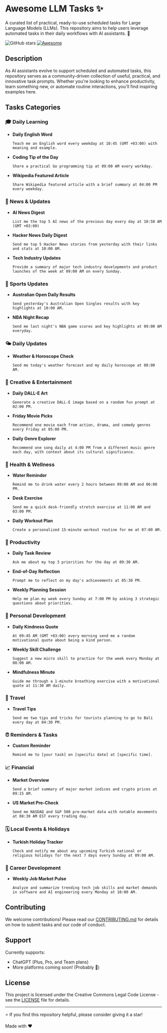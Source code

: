 # Awesome LLM Tasks ✨

A curated list of practical, ready-to-use scheduled tasks for Large Language Models (LLMs). This repository aims to help users leverage automated tasks in their daily workflows with AI assistants. 🤖

![GitHub stars](https://img.shields.io/github/stars/ozbekburak/awesome-llm-tasks?style=social)
[![Awesome](https://awesome.re/badge.svg)](https://awesome.re)

## Description

As AI assistants evolve to support scheduled and automated tasks, this repository serves as a community-driven collection of useful, practical, and innovative task prompts. Whether you're looking to enhance productivity, learn something new, or automate routine interactions, you'll find inspiring examples here.

## Tasks Categories

### 🎓 Daily Learning
- **Daily English Word**
  ```
  Teach me an English word every weekday at 10:45 (GMT +03:00) with meaning and example.
  ```
- **Coding Tip of the Day**
  ```
  Share a practical Go programming tip at 09:00 AM every workday.
  ```
- **Wikipedia Featured Article**
  ```
  Share Wikipedia featured article with a brief summary at 04:00 PM every weekday.
  ```

### 📰 News & Updates
- **AI News Digest**
  ```
  List me the top 5 AI news of the previous day every day at 10:50 AM (GMT +03:00)
  ```
- **Hacker News Daily Digest**
  ```
  Send me top 5 Hacker News stories from yesterday with their links and stats at 10:00 AM.
  ```
- **Tech Industry Updates**
  ```
  Provide a summary of major tech industry developments and product launches of the week at 09:00 AM on every Sunday.
  ```

### 🎾 Sports Updates
- **Australian Open Daily Results**
  ```
  Send yesterday's Australian Open Singles results with key highlights at 10:00 AM.
  ```
- **NBA Night Recap**
  ```
  Send me last night's NBA game scores and key highlights at 09:00 AM everyday.
  ```

### 🌤️ Daily Updates
- **Weather & Horoscope Check**
  ```
  Send me today's weather forecast and my daily horoscope at 08:00 AM.
  ```

### 🎨 Creative & Entertainment
- **Daily DALL-E Art**
  ```
  Generate a creative DALL-E image based on a random fun prompt at 02:00 PM.
  ```
- **Friday Movie Picks**
  ```
  Recommend one movie each from action, drama, and comedy genres every Friday at 05:00 PM.
  ```
- **Daily Genre Explorer**
  ```
  Recommend one song daily at 4:00 PM from a different music genre each day, with context about its cultural significance.
  ```

### 💪 Health & Wellness
- **Water Reminder**
  ```
  Remind me to drink water every 2 hours between 09:00 AM and 06:00 PM.
  ```
- **Desk Exercise**
  ```
  Send me a quick desk-friendly stretch exercise at 11:00 AM and 03:00 PM.
  ```
- **Daily Workout Plan**
  ```
  Create a personalized 15-minute workout routine for me at 07:00 AM.
  ```

### 📝 Productivity
- **Daily Task Review**
  ```
  Ask me about my top 3 priorities for the day at 09:30 AM.
  ```
- **End-of-Day Reflection**
  ```
  Prompt me to reflect on my day's achievements at 05:30 PM.
  ```
- **Weekly Planning Session**
  ```
  Help me plan my week every Sunday at 7:00 PM by asking 3 strategic questions about priorities.
  ```


### 🌱 Personal Development
- **Daily Kindness Quote**
  ```
  At 09:45 AM (GMT +03:00) every morning send me a random motivational quote about being a kind person.
  ```
- **Weekly Skill Challenge**
  ```
  Suggest a new micro skill to practice for the week every Monday at 08:00 AM.
  ```
- **Mindfulness Minute**
  ```
  Guide me through a 1-minute breathing exercise with a motivational quote at 11:30 AM daily.
  ```

### 🛫 Travel
- **Travel Tips**
  ```
  Send me two tips and tricks for tourists planning to go to Bali every day at 04:30 PM.
  ```

### ⏰ Reminders & Tasks
- **Custom Reminder**
  ```
  Remind me to [your task] on [specific date] at [specific time].
  ```

### 📈 Financial
- **Market Overview**
  ```
  Send a brief summary of major market indices and crypto prices at 09:15 AM.
  ```

- **US Market Pre-Check**
  ```
  Send me NASDAQ and S&P 500 pre-market data with notable movements at 08:30 AM EST every trading day.
  ```

### 🗓️ Local Events & Holidays
- **Turkish Holiday Tracker**
  ```
  Check and notify me about any upcoming Turkish national or religious holidays for the next 7 days every Sunday at 09:00 AM.
  ```

### 🎯 Career Development
- **Weekly Job Market Pulse**
  ```
  Analyze and summarize trending tech job skills and market demands in software and AI engineering every Monday at 10:00 AM.
  ```

## Contributing

We welcome contributions! Please read our [CONTRIBUTING.md](CONTRIBUTING.md) for details on how to submit tasks and our code of conduct.

## Support

Currently supports:
- ChatGPT (Plus, Pro, and Team plans)
- More platforms coming soon! (Probably 🙂)

## License

This project is licensed under the Creative Commons Legal Code License - see the [LICENSE](LICENSE) file for details.

---
⭐ If you find this repository helpful, please consider giving it a star!

<p left="center">Made with ❤️</p>